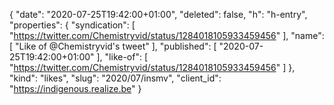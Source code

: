 {
  "date": "2020-07-25T19:42:00+01:00",
  "deleted": false,
  "h": "h-entry",
  "properties": {
    "syndication": [
      "https://twitter.com/Chemistryvid/status/1284018105933459456"
    ],
    "name": [
      "Like of @Chemistryvid's tweet"
    ],
    "published": [
      "2020-07-25T19:42:00+01:00"
    ],
    "like-of": [
      "https://twitter.com/Chemistryvid/status/1284018105933459456"
    ]
  },
  "kind": "likes",
  "slug": "2020/07/insmv",
  "client_id": "https://indigenous.realize.be"
}
